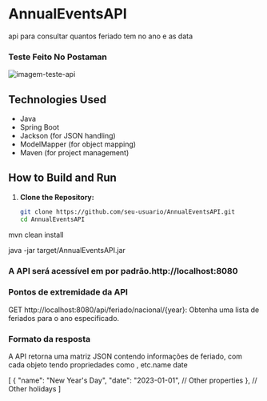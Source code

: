 # AnnualEventsAPI
api para consultar quantos feriado tem no ano e as data 


### Teste Feito No Postaman
![imagem-teste-api](https://github.com/Erick-SouDev/AnnualEventsAPI/assets/139890795/92edeb33-c405-428a-ad8b-2a285dee0c39)


## Technologies Used

- Java
- Spring Boot
- Jackson (for JSON handling)
- ModelMapper (for object mapping)
- Maven (for project management)

## How to Build and Run

1. **Clone the Repository:**
   ```bash
   git clone https://github.com/seu-usuario/AnnualEventsAPI.git
   cd AnnualEventsAPI
mvn clean install

java -jar target/AnnualEventsAPI.jar


### A API será acessível em por padrão.http://localhost:8080

### Pontos de extremidade da API
GET http://localhost:8080/api/feriado/nacional/{year}: Obtenha uma lista de feriados para o ano especificado.


### Formato da resposta
A API retorna uma matriz JSON contendo informações de feriado, com cada objeto tendo propriedades como  , etc.name date


[
  {
    "name": "New Year's Day",
    "date": "2023-01-01",
    // Other properties
  },
  // Other holidays
]

